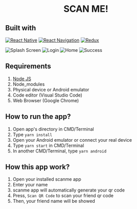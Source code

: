 <h1 align="center">SCAN ME!</h1>


## Built with
[![React Native](https://img.shields.io/badge/React_Native-0.63.4-blue.svg?style=rounded-square)](https://reactnative.dev/)
[![React Navigation](https://img.shields.io/badge/React%20Navigation-v5.9.2-orange)](https://reactnavigation.org/)
[![Redux](https://img.shields.io/badge/Redux-v4.0.5-purple.svg?style=rounded-square)](https://redux.js.org/)


![Splash Screen](/src/assets/screenshoot/splashscreen.jpg "Splash Screen")
![Login](/src/assets/screenshoot/login.jpg "Login")
![Home](/src/assets/screenshoot/home.jpg "Home")
![Success](/src/assets/screenshoot/success.jpg "Success")

## Requirements
1. <a href="https://nodejs.org/en/download/">Node JS</a>
2. Node_modules
3. Physical device or Android emulator
4. Code editor (Visual Studio Code)
5. Web Browser (Google Chrome)

## How to run the app?
1. Open app's directory in CMD/Terminal
2. Type `yarn install`
3. Open your Android emulator or connect your real device
4. Type `yarn start` in CMD/Terminal
5. In another CMD/Terminal, type `yarn android`

## How this app work?
1. Open your installed scanme app
2. Enter your name
3. scanme app will automatically generate your qr code
4. Press, `Scan QR Code` to scan your friend qr code
5. Then, your friend name will be showed
